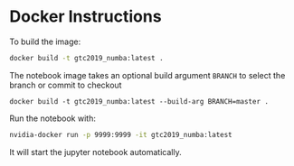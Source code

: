 # Docker Instructions

To build the image:

```bash
docker build -t gtc2019_numba:latest .
```

The notebook image takes an optional build argument `BRANCH` to
select the branch or commit to checkout

```
docker build -t gtc2019_numba:latest --build-arg BRANCH=master .
```

Run the notebook with:

```bash
nvidia-docker run -p 9999:9999 -it gtc2019_numba:latest
```

It will start the jupyter notebook automatically.
